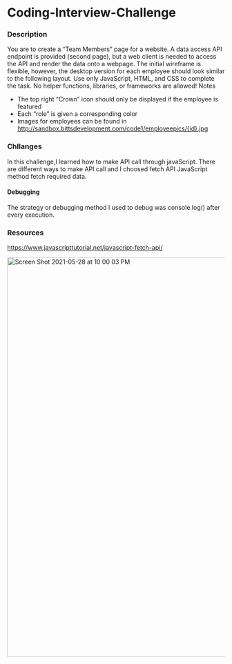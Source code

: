 # Coding-Interview-Challenge
### Description
You are to create a “Team Members” page for a website. A data access API endpoint is provided (second page), but a web client is needed to access the API and render the data onto a webpage. The initial wireframe is flexible, however, the desktop version for each employee should look similar to the following layout.
Use only JavaScript, HTML, and CSS to complete the task. No helper functions, libraries, or frameworks are allowed!
Notes
- The top right “Crown” icon should only be displayed if the employee is featured
- Each “role” is given a corresponding color
- Images for employees can be found in
http://sandbox.bittsdevelopment.com/code1/employeepics/{id}.jpg


### Chllanges
In this challenge,I learned how to make API call through javaScript. There are different ways to make API call and I choosed fetch API JavaScript method 
fetch required data.

#### Debugging 
The strategy or debugging method I used to debug was console.log() after every execution.

### Resources
https://www.javascripttutorial.net/javascript-fetch-api/


<img width="926" alt="Screen Shot 2021-05-28 at 10 00 03 PM" src="https://user-images.githubusercontent.com/71792075/120054816-3c5a0e80-c000-11eb-850b-d18e56782adc.png">

